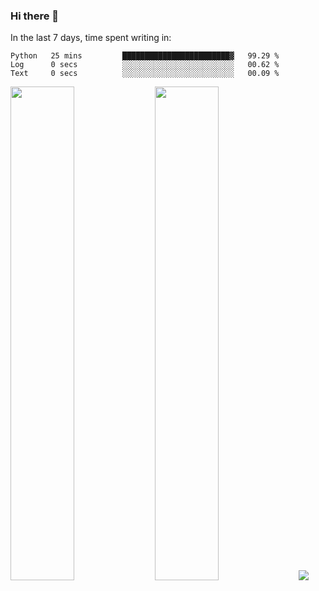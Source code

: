 ### Hi there 👋

In the last 7 days, time spent writing in:

<!--START_SECTION:waka-->

```text
Python   25 mins         ████████████████████████▓   99.29 %
Log      0 secs          ░░░░░░░░░░░░░░░░░░░░░░░░░   00.62 %
Text     0 secs          ░░░░░░░░░░░░░░░░░░░░░░░░░   00.09 %
```

<!--END_SECTION:waka-->

<img src="https://wakatime.com/share/@jimtje/5d0c92de-08f8-4a72-8f2f-6a9693d1e318.svg" width=45% height=45%> <img src="https://wakatime.com/share/@jimtje/501498ae-bda5-4da7-a89d-b40bcdd5556d.svg" width=45% height=45%>
![](https://hit.yhype.me/github/profile?user_id=43537315)
